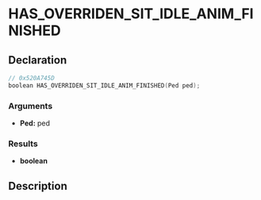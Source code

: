 # HAS_OVERRIDEN_SIT_IDLE_ANIM_FINISHED

## Declaration
```cpp
// 0x520A745D
boolean HAS_OVERRIDEN_SIT_IDLE_ANIM_FINISHED(Ped ped);
```

### Arguments
- **Ped:** ped

### Results
- **boolean**

## Description
